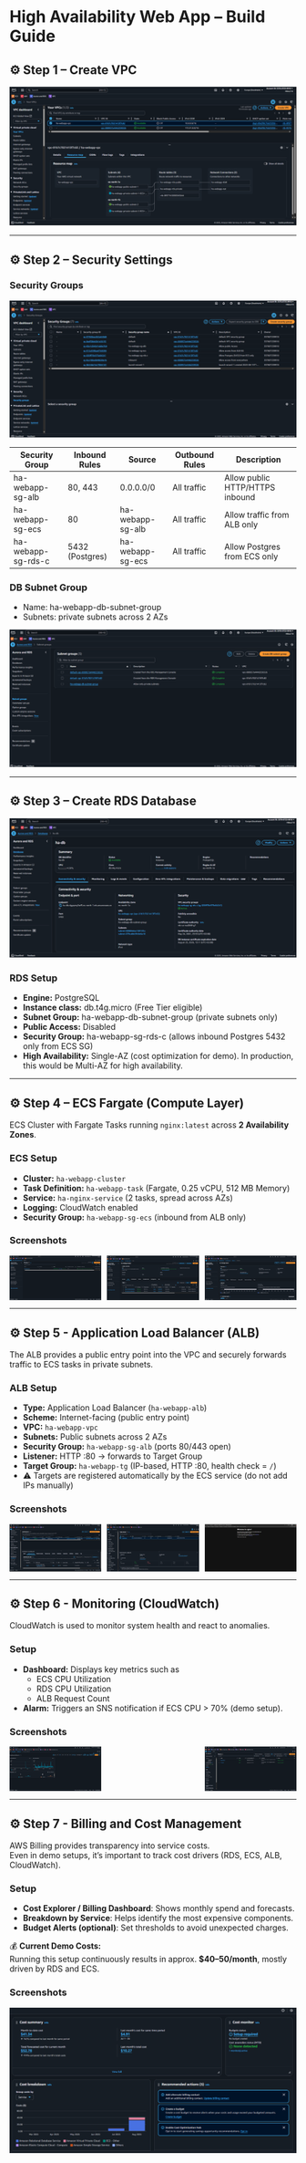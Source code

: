 # High Availability Web App – Build Guide

## ⚙️ Step 1 – Create VPC

![VPC](./screenshots/01_VPC.png)

---

## ⚙️ Step 2 – Security Settings

### Security Groups

![Security Groups](./screenshots/02_Security_Groups.png)

| Security Group       | Inbound Rules             | Source                 | Outbound Rules  | Description                          |
|----------------------|---------------------------|------------------------|-----------------|--------------------------------------|
| ha-webapp-sg-alb     | 80, 443                   | 0.0.0.0/0              | All traffic     | Allow public HTTP/HTTPS inbound      |
| ha-webapp-sg-ecs     | 80                        | ha-webapp-sg-alb       | All traffic     | Allow traffic from ALB only          |
| ha-webapp-sg-rds-c   | 5432 (Postgres)           | ha-webapp-sg-ecs       | All traffic     | Allow Postgres from ECS only         |

### DB Subnet Group
- Name: ha-webapp-db-subnet-group
- Subnets: private subnets across 2 AZs

![Subnets](./screenshots/02_Subnets.png)

---

## ⚙️ Step 3 – Create RDS Database

![RDS](./screenshots/03_RDS.png)

### RDS Setup
- **Engine:** PostgreSQL
- **Instance class:** db.t4g.micro (Free Tier eligible)
- **Subnet Group:** ha-webapp-db-subnet-group (private subnets only)
- **Public Access:** Disabled
- **Security Group:** ha-webapp-sg-rds-c (allows inbound Postgres 5432 only from ECS SG)
- **High Availability:** Single-AZ (cost optimization for demo). In production, this would be Multi-AZ for high availability.

---

## ⚙️ Step 4 – ECS Fargate (Compute Layer)

ECS Cluster with Fargate Tasks running `nginx:latest` across **2 Availability Zones**.

### ECS Setup
- **Cluster:** `ha-webapp-cluster`
- **Task Definition:** `ha-webapp-task` (Fargate, 0.25 vCPU, 512 MB Memory)
- **Service:** `ha-nginx-service` (2 tasks, spread across AZs)
- **Logging:** CloudWatch enabled
- **Security Group:** `ha-webapp-sg-ecs` (inbound from ALB only)

### Screenshots

<div style="display: flex; justify-content: space-between;">
  <img src="./screenshots/04_Cluster.png" alt="Cluster" width="32%">
  <img src="./screenshots/04_Service.png" alt="Service" width="32%">
  <img src="./screenshots/04_Task.png" alt="Task" width="32%">
</div>

---

## ⚙️ Step 5 - Application Load Balancer (ALB)

The ALB provides a public entry point into the VPC and securely forwards traffic to ECS tasks in private subnets.

### ALB Setup
- **Type:** Application Load Balancer (`ha-webapp-alb`)
- **Scheme:** Internet-facing (public entry point)
- **VPC:** `ha-webapp-vpc`
- **Subnets:** Public subnets across 2 AZs
- **Security Group:** `ha-webapp-sg-alb` (ports 80/443 open)
- **Listener:** HTTP :80 → forwards to Target Group
- **Target Group:** `ha-webapp-tg` (IP-based, HTTP :80, health check = `/`)
- ⚠️ Targets are registered automatically by the ECS service (do not add IPs manually)

### Screenshots

<div style="display: flex; justify-content: space-between;">
  <img src="./screenshots/05_Overview_Listener.png" alt="Cluster" width="32%">
  <img src="./screenshots/05_Target_Group.png" alt="Service" width="32%">
  <img src="./screenshots/05_Successful_Page_Load.png" alt="Task" width="32%">
</div>

---

## ⚙️ Step 6 - Monitoring (CloudWatch)

CloudWatch is used to monitor system health and react to anomalies.

### Setup
- **Dashboard:** Displays key metrics such as  
  - ECS CPU Utilization  
  - RDS CPU Utilization  
  - ALB Request Count  
- **Alarm:** Triggers an SNS notification if ECS CPU > 70% (demo setup).

### Screenshots

<div style="display: flex; justify-content: space-between;">
  <img src="./screenshots/06_Cloudwatch_Dashboard.png" alt="Cluster" width="32%">
  <img src="./screenshots/06_Cloudwatch_Alarm.png" alt="Service" width="32%">
</div>

---

## ⚙️ Step 7 - Billing and Cost Management

AWS Billing provides transparency into service costs.  
Even in demo setups, it’s important to track cost drivers (RDS, ECS, ALB, CloudWatch).

### Setup
- **Cost Explorer / Billing Dashboard**: Shows monthly spend and forecasts.
- **Breakdown by Service**: Helps identify the most expensive components.
- **Budget Alerts (optional)**: Set thresholds to avoid unexpected charges.

💰 **Current Demo Costs:**  
Running this setup continuously results in approx. **$40–50/month**, mostly driven by RDS and ECS.

### Screenshots

![Billing](./screenshots/07_Billing_Cost.png)

